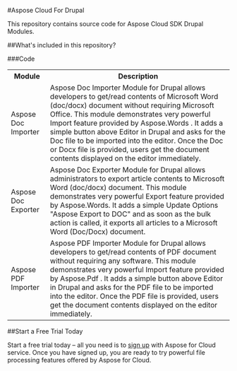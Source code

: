 #Aspose Cloud For Drupal

This repository contains source code for Aspose Cloud SDK Drupal Modules. 


##What's included in this repository?

###Code

<table>
<tr>
<th>Module</th>
<th>Description</th>
</tr>

<tr>
<td>Aspose Doc Importer</td>
<td>Aspose Doc Importer Module for Drupal allows developers to get/read contents of Microsoft Word (doc/docx) document without requiring Microsoft Office. This module demonstrates very powerful Import feature provided by Aspose.Words . It adds a simple button above Editor in Drupal and asks for the Doc file to be imported into the editor. Once the Doc or Docx file is provided, users get the document contents displayed on the editor immediately.</td>
</tr>
<tr>
<td>Aspose Doc Exporter</td>
<td>Aspose Doc Exporter Module for Drupal allows administrators to export article contents to Microsoft Word (doc/docx) document. This module demonstrates very powerful Export feature provided by Aspose.Words. It adds a simple Update Options "Aspose Export to DOC" and as soon as the bulk action is called, it exports all articles to a Microsoft Word (Doc/Docx) document.</td>
</tr>

<tr>
<td>Aspose PDF Importer</td>
<td>Aspose PDF Importer Module for Drupal allows developers to get/read contents of PDF document without requiring any software. This module demonstrates very powerful Import feature provided by Aspose.Pdf . It adds a simple button above Editor in Drupal and asks for the PDF file to be imported into the editor. Once the PDF file is provided, users get the document contents displayed on the editor immediately.</td>
</tr>


</table>



##Start a Free Trial Today

Start a free trial today – all you need is to [sign up](https://cloud.aspose.com/SignUp) with Aspose for Cloud service. Once you have signed up, you are ready to try powerful file processing features offered by Aspose for Cloud.
